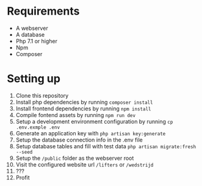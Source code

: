 # Requirements
- A webserver
- A database
- Php 7.1 or higher
- Npm
- Composer

# Setting up
1. Clone this repository
2. Install php dependencies by running `composer install`
3. Install frontend dependencies by running `npm install`
4. Compile fontend assets by running `npm run dev`
5. Setup a development environment configuration by running `cp .env.exmple .env`
6. Generate an application key with `php artisan key:generate`
7. Setup the database connection info in the .env file
8. Setup database tables and fill with test data `php artisan migrate:fresh --seed`
9. Setup the `/public` folder as the webserver root
10. Visit the configured website url `/lifters` or `/wedstrijd`
11. ???
12. Profit
